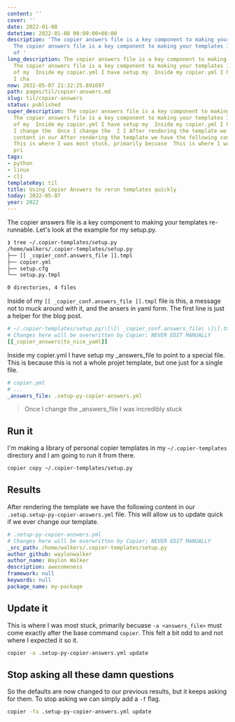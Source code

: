 ```yaml
---
content: ''
cover: ''
date: 2022-01-08
datetime: 2022-01-08 00:00:00+00:00
description: 'The copier answers file is a key component to making your templates
  The copier answers file is a key component to making your templates Inside of my  Inside
  of '
long_description: The copier answers file is a key component to making your templates
  The copier answers file is a key component to making your templates Inside of my  Inside
  of my  Inside my copier.yml I have setup my  Inside my copier.yml I have setup my  Once
  I cha
now: 2022-05-07 21:32:25.891697
path: pages/til/copier-answers.md
slug: til/copier-answers
status: published
super_description: The copier answers file is a key component to making your templates
  The copier answers file is a key component to making your templates Inside of my  Inside
  of my  Inside my copier.yml I have setup my  Inside my copier.yml I have setup my  Once
  I change the  Once I change the  I I After rendering the template we have the following
  content in our After rendering the template we have the following content in our
  This is where I was most stuck, primarily becuase  This is where I was most stuck,
  pri
tags:
- python
- linux
- cli
templateKey: til
title: Using Copier Answers to rerun templates quickly
today: 2022-05-07
year: 2022
---
```


The copier answers file is a key component to making your templates
re-runnable.  Let's look at the example for my setup.py.

``` bash
❯ tree ~/.copier-templates/setup.py
/home/walkers/.copier-templates/setup.py
├── [[ _copier_conf.answers_file ]].tmpl
├── copier.yml
├── setup.cfg
└── setup.py.tmpl

0 directories, 4 files
```

Inside of my `[[ _copier_conf.answers_file ]].tmpl` file is this, a
message not to muck around with it, and the ansers in yaml form.  The
first line is just a helper for the blog post.

``` yaml
# ~/.copier-templates/setup.py/\[\[\ _copier_conf.answers_file\ \]\].tmpl
# Changes here will be overwritten by Copier; NEVER EDIT MANUALLY
[[_copier_answers|to_nice_yaml]]
```

Inside my copier.yml I have setup my _answers_file to point to a special
file.  This is because this is not a whole projet template, but one just
for a single file.

``` yaml
# copier.yml
# ...
_answers_file: .setup-py-copier-answers.yml
```

> Once I change the _answers_file I was incredibly stuck

## Run it

I'm making a library of personal copier templates in my
`~/.copier-templates` directory and I am going to run it from there.

``` bash
copier copy ~/.copier-templates/setup.py
```
## Results

After rendering the template we have the following content in our
`.setup.setup-py-copier-answers.yml` file.  This will allow us to update
quick if we ever change our template.

``` yaml
# .setup-py-copier-answers.yml
# Changes here will be overwritten by Copier; NEVER EDIT MANUALLY
_src_path: /home/walkers/.copier-templates/setup.py
author_github: waylonwalker
author_name: Waylon Walker
description: awesomeness
framework: null
keywords: null
package_name: my-package
```

## Update it

This is where I was most stuck, primarily becuase `-a <answers_file>`
must come exactly after the base command `copier`.  This felt a bit odd
to and not where I expected it so it.

``` bash
copier -a .setup-py-copier-answers.yml update
```

## Stop asking all these damn questions

So the defaults are now changed to our previous results, but it keeps
asking for them.  To stop asking we can simply add a `-f` flag.

``` bash
copier -fa .setup-py-copier-answers.yml update
```